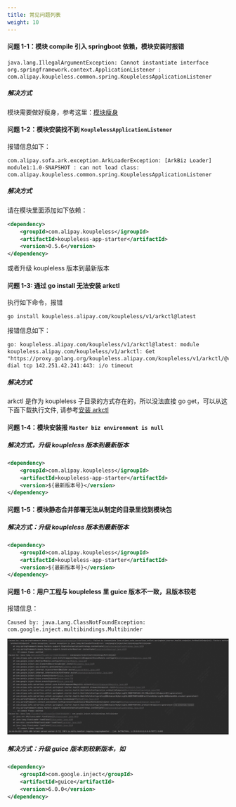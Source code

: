 ```yaml
---
title: 常见问题列表
weight: 10
---
```


#### 问题 1-1：模块 compile 引入 springboot 依赖，模块安装时报错
```text
java.lang.IllegalArgumentException: Cannot instantiate interface org.springframework.context.ApplicationListener : com.alipay.koupleless.common.spring.KouplelessApplicationListener
```
##### 解决方式
模块需要做好瘦身，参考这里：[模块瘦身](/docs/tutorials/module-development/module-slimming.md)

#### 问题 1-2：模块安装找不到 `KouplelessApplicationListener`
报错信息如下：
```text
com.alipay.sofa.ark.exception.ArkLoaderException: [ArkBiz Loader] module1:1.0-SNAPSHOT : can not load class: com.alipay.koupleless.common.spring.KouplelessApplicationListener
```
##### 解决方式
请在模块里面添加如下依赖：
```xml
<dependency>
    <groupId>com.alipay.koupleless</igroupId>
    <artifactId>koupleless-app-starter</artifactId>
    <version>0.5.6</version>
</dependency>
```
或者升级 koupleless 版本到最新版本

#### 问题 1-3: 通过 go install 无法安装 arkctl
执行如下命令，报错
```shell
go install koupleless.alipay.com/koupleless/v1/arkctl@latest
```
报错信息如下：
```text
go: koupleless.alipay.com/koupleless/v1/arkctl@latest: module koupleless.alipay.com/koupleless/v1/arkctl: Get "https://proxy.golang.org/koupleless.alipay.com/koupleless/v1/arkctl/@v/list": dial tcp 142.251.42.241:443: i/o timeout
```
##### 解决方式
arkctl 是作为 koupleless 子目录的方式存在的，所以没法直接 go get，可以从这下面下载执行文件, 请参考[安装 arkctl](https://github.com/sofastack/koupleless/releases/tag/arkctl-release-0.1.0)

#### 问题 1-4：模块安装报 `Master biz environment is null`

##### 解决方式，升级 koupleless 版本到最新版本
```xml
<dependency>
    <groupId>com.alipay.koupleless</igroupId>
    <artifactId>koupleless-app-starter</artifactId>
    <version>${最新版本号}</version>
</dependency>
```

#### 问题 1-5：模块静态合并部署无法从制定的目录里找到模块包
##### 解决方式：升级 koupleless 版本到最新版本
```xml
<dependency>
    <groupId>com.alipay.koupleless</igroupId>
    <artifactId>koupleless-app-starter</artifactId>
    <version>${最新版本号}</version>
</dependency>
```
#### 问题 1-6：用户工程与 koupleless 里 guice 版本不一致，且版本较老
报错信息：
```text
Caused by: java.Lang.ClassNotFoundException: com.google.inject.multibindings.Multibinder
```
![guice_version_incompatibility.png](imgs/guice_version_incompatibility.png)

##### 解决方式：升级 guice 版本到较新版本，如
```xml
<dependency>
    <groupId>com.google.inject</groupId>
    <artifactId>guice</artifactId>
    <version>6.0.0</version>
</dependency>
```
